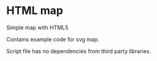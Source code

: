 HTML map
========

Simple map with HTML5

Contains example code for svg map.

Script file has no dependencies from third party libraries.
